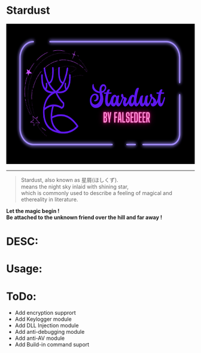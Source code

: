 # Stardust
<img src="https://raw.githubusercontent.com/Falsedeer/Stardust/main/Picture/banner.png" width="600" height="375"/>  

---  

> Stardust, also known as 星屑(ほしくず).  
> means the night sky inlaid with shining star,   
> which is commonly used to describe a feeling of magical and ethereality in literature.  

__Let the magic begin !__  
__Be attached to the unknown friend over the hill and far away !__

# DESC:

# Usage:

# ToDo:
- Add encryption supprort  
- Add Keylogger module  
- Add DLL Injection module  
- Add anti-debugging module  
- Add anti-AV module  
- Add Build-in command suport  
